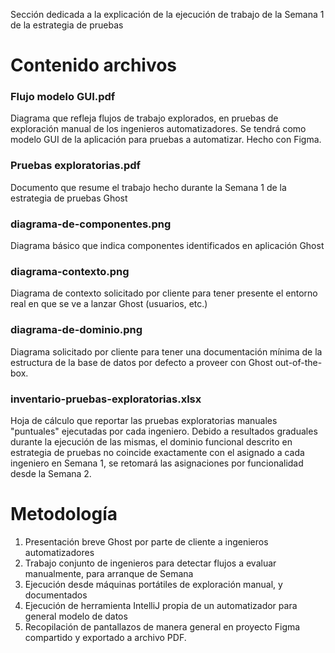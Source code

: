Sección dedicada a la explicación de la ejecución de trabajo de la Semana 1 de la estrategia de pruebas

# Contenido archivos

### Flujo modelo GUI.pdf

Diagrama que refleja flujos de trabajo explorados, en pruebas de exploración manual de los ingenieros automatizadores. Se tendrá como modelo GUI de la aplicación para pruebas a automatizar. Hecho con Figma.

### Pruebas exploratorias.pdf

Documento que resume el trabajo hecho durante la Semana 1 de la estrategia de pruebas Ghost

### diagrama-de-componentes.png

Diagrama básico que indica componentes identificados en aplicación Ghost

### diagrama-contexto.png

Diagrama de contexto solicitado por cliente para tener presente el entorno real en que se ve a lanzar Ghost (usuarios, etc.)

### diagrama-de-dominio.png

Diagrama solicitado por cliente para tener una documentación mínima de la estructura de la base de datos por defecto a proveer con Ghost out-of-the-box.

### inventario-pruebas-exploratorias.xlsx

Hoja de cálculo que reportar las pruebas exploratorias manuales "puntuales" ejecutadas por cada ingeniero. Debido a resultados graduales durante la ejecución de las mismas, el dominio funcional descrito en estrategia de pruebas no coincide exactamente con el asignado a cada ingeniero en Semana 1, se retomará las asignaciones por funcionalidad desde la Semana 2.

# Metodología

1. Presentación breve Ghost por parte de cliente a ingenieros automatizadores
2. Trabajo conjunto de ingenieros para detectar flujos a evaluar manualmente, para arranque de Semana
3. Ejecución desde máquinas portátiles de exploración manual, y documentados
4. Ejecución de herramienta IntelliJ propia de un automatizador para general modelo de datos
5. Recopilación de pantallazos de manera general en proyecto Figma compartido y exportado a archivo PDF.
